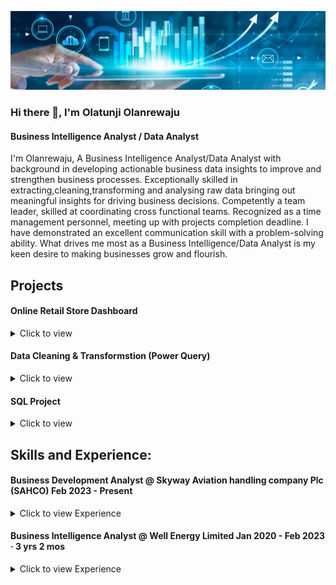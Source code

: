 
![I am GitHub Readme Generator's creator](https://github.com/OlatunjiLanre/OlatunjiLanre/blob/main/BANNER.jpeg)
 

### Hi there 👋, I'm Olatunji Olanrewaju

#### Business Intelligence Analyst / Data Analyst 
I'm Olanrewaju, A Business Intelligence Analyst/Data Analyst with background in developing actionable business data insights to improve and strengthen business processes. Exceptionally skilled in extracting,cleaning,transforming and analysing raw data bringing out meaningful insights  for driving business decisions. Competently a team leader, skilled at coordinating cross functional teams. Recognized as a time management personnel, meeting up with projects completion deadline.
I have demonstrated an excellent communication skill with a problem-solving ability.
What drives me most as a Business Intelligence/Data Analyst is my keen desire to making businesses grow and flourish.

## Projects 
#### Online Retail Store Dashboard
<details>
 <summary>Click to view</summary>
 <br>
https://github.com/OlatunjiLanre/Online-Retail-Store-Analysis-/tree/main
 
</details>


#### Data Cleaning & Transformstion (Power Query)
<details>
 <summary>Click to view</summary>
 <br>
https://github.com/OlatunjiLanre/Cleaning-Badly-Structured-Sales-Data-in-Power-Query/blob/main/Data%20Cleaning%201.pdf
</details>



#### SQL Project
<details>
 <summary>Click to view</summary>
 <br>
--
</details>

 


## Skills and Experience: 
 
#### Business Development Analyst @ Skyway Aviation handling company Plc (SAHCO) Feb 2023 - Present 
<details>
 <summary>Click to view Experience</summary>
 <br>
-Carried out Performance Indicator Analysis and implementation of new business processes for business growth and customer satisfaction.
 
-Carried out a comparative analysis of Expenses vs Revenue within a period of 6years by spotting trends and patterns and conducting root-cause analysis on expenses       loop-holes to reduce cost and improve revenue over time. 
 
-Building interactive visualizations and automated detailed Dashboards for stakeholders on a weekly and monthly basis. 
 
##### Tech Stack: Power BI, Microsoft Excel, Power Query, DAX 

</details> 
 


#### Business Intelligence Analyst @ Well Energy Limited  Jan 2020 - Feb 2023 · 3 yrs 2 mos
<details>
 <summary>Click to view Experience</summary>
 <br>
-Contributed as a Business Intelligence Analyst to detect and solve business trends and patterns which resulted into 40% increase in sales and improved the organization’s savings and profit margin by 22.8%. 
 
-Also, contributed as a BI Analyst for new campaigns by analyzing customer behaviors, segmenting customers based on Recency, Frequency and Monetary and also to show customers Retention and Attrition rate. This helped the organization to be able to detect and target customers based on different campaigns. 
 
-Implemented Revenue & Product Analysis. 
 
-Implemented Customer Based COHORT Analysis (Retention & Attrition). 
 
-Implemented RFM Analysis (Customer Segmentation). 
 
-Build an interactive & Automated Data Visualizations and Dashboards for stakeholders and top managements on a Weekly & Monthly basis paying detailed attention to KPI’s. 
 
-Key contribution in carrying out Data Quality Assessment. 
 
-Implemented Job automation which increases job effectiveness and efficiency by 20%. 
 
##### Tech Stack: Power Bi, MySQL, MS SQL, Power Query, Dax, Power Pivot, Microsoft Excel, Power Point   
 
 </details> 

